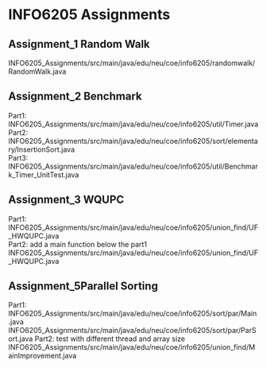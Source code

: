 # INFO6205 Assignments

## Assignment_1 Random Walk
INFO6205_Assignments/src/main/java/edu/neu/coe/info6205/randomwalk/RandomWalk.java 

## Assignment_2 Benchmark
Part1: INFO6205_Assignments/src/main/java/edu/neu/coe/info6205/util/Timer.java   
Part2: INFO6205_Assignments/src/main/java/edu/neu/coe/info6205/sort/elementary/InsertionSort.java   
Part3: INFO6205_Assignments/src/main/java/edu/neu/coe/info6205/util/Benchmark_Timer_UnitTest.java   

## Assignment_3 WQUPC
Part1: INFO6205_Assignments/src/main/java/edu/neu/coe/info6205/union_find/UF_HWQUPC.java   
Part2: add a main function below the part1  
       INFO6205_Assignments/src/main/java/edu/neu/coe/info6205/union_find/UF_HWQUPC.java

## Assignment_5Parallel Sorting
Part1: INFO6205_Assignments/src/main/java/edu/neu/coe/info6205/sort/par/Main.java   
       INFO6205_Assignments/src/main/java/edu/neu/coe/info6205/sort/par/ParSort.java
Part2: test with different thread and array size  
       INFO6205_Assignments/src/main/java/edu/neu/coe/info6205/union_find/MainImprovement.java